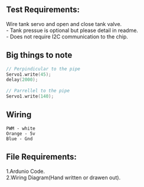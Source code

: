 ## Test Requirements:
Wire tank servo and open and close tank valve.   
    - Tank pressue is optional but please detail in readme.  
    - Does not require I2C communication to the chip.  

## Big things to note
```C++
// Perpindicular to the pipe 
Servo1.write(45); 
delay(2000); 
   
// Parrellel to the pipe
Servo1.write(140); 
```

## Wiring
```
PWM - white
Orange - 5v
Blue - Gnd
```

## File Requirements:
1.Ardunio Code.  
2.Wiring Diagram(Hand written or drawen out).
